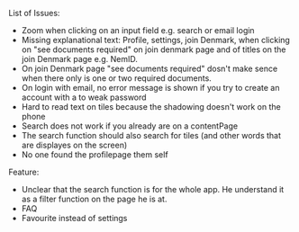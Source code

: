 List of Issues:

- Zoom when clicking on an input field e.g. search or email login
- Missing explanational text: Profile, settings, join Denmark, when clicking on "see documents required" on join denmark page and of titles on the join Denmark page e.g. NemID.
- On join Denmark page "see documents required" dosn't make sence when there only is one or two required documents.
- On login with email, no error message is shown if you try to create an account with a to weak password
- Hard to read text on tiles because the shadowing doesn't work on the phone
- Search does not work if you already are on a contentPage
- The search function should also search for tiles (and other words that are displayes on the screen)
- No one found the profilepage them self



Feature:

- Unclear that the search function is for the whole app. He understand it as a filter function on the page he is at. 
- FAQ
- Favourite instead of settings 

